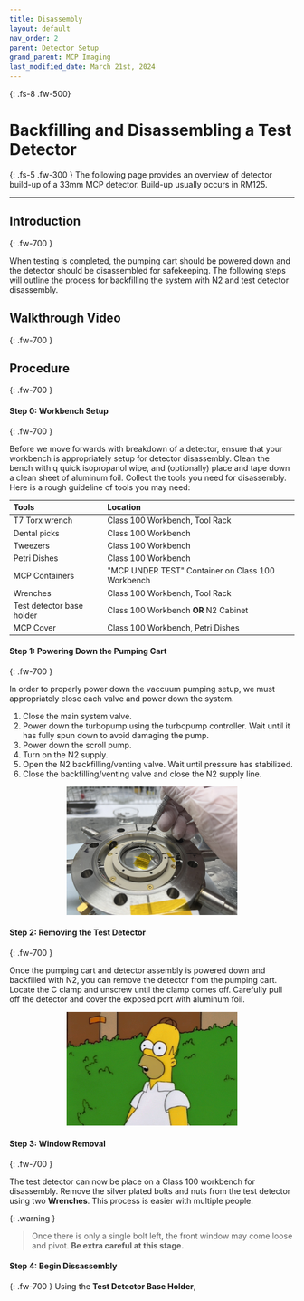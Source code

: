```yaml
---
title: Disassembly
layout: default
nav_order: 2
parent: Detector Setup
grand_parent: MCP Imaging
last_modified_date: March 21st, 2024
---
```


{: .fs-8 .fw-500}
# Backfilling and Disassembling a Test Detector

{: .fs-5 .fw-300 }
The following page provides an overview of detector build-up of a 33mm MCP detector. Build-up usually occurs in RM125. 

---

## Introduction
{: .fw-700 }

When testing is completed, the pumping cart should be powered down and the detector should be disassembled for safekeeping. The following steps will outline the process for backfilling the system with N2 and test detector disassembly.

## Walkthrough Video
{: .fw-700 }

## Procedure
{: .fw-700 }
#### Step 0: Workbench Setup
{: .fw-700 }

Before we move forwards with breakdown of a detector, ensure that your workbench is appropriately setup for detector disassembly. Clean the bench with q quick isopropanol wipe, and (optionally) place and tape down a clean sheet of aluminum foil. Collect the tools you need for disassembly. Here is a rough guideline of tools you may need:

| Tools        | Location         |
|:-------------|:------------------|
| T7 Torx wrench | Class 100 Workbench, Tool Rack |
| Dental picks | Class 100 Workbench |
| Tweezers | Class 100 Workbench |
| Petri Dishes | Class 100 Workbench |
| MCP Containers | "MCP UNDER TEST" Container on Class 100 Workbench |
| Wrenches | Class 100 Workbench, Tool Rack |
| Test detector base holder | Class 100 Workbench **OR** N2 Cabinet|
| MCP Cover | Class 100 Workbench, Petri Dishes |

#### Step 1: Powering Down the Pumping Cart
{: .fw-700 }

In order to properly power down the vaccuum pumping setup, we must appropriately close each valve and power down the system.

1. Close the main system valve.
2. Power down the turbopump using the turbopump controller. Wait until it has fully spun down to avoid damaging the pump.
3. Power down the scroll pump.
4. Turn on the N2 supply.
5. Open the N2 backfilling/venting valve. Wait until pressure has stabilized.
6. Close the backfilling/venting valve and close the N2 supply line.

<p align:center style="width:60%; margin: auto;">
  <img src="/assets/img/IMG_3452.jpg" />
</p>

#### Step 2: Removing the Test Detector
{: .fw-700 }

Once the pumping cart and detector assembly is powered down and backfilled with N2, you can remove the detector from the pumping cart. Locate the C clamp and unscrew until the clamp comes off. Carefully pull off the detector and cover the exposed port with aluminum foil.

<p align:center style="width:60%; margin: auto;">
  <img src="/assets/img/test.gif" />
</p>

#### Step 3: Window Removal
{: .fw-700 }

The test detector can now be place on a Class 100 workbench for disassembly. Remove the silver plated bolts and nuts from the test detector using two **Wrenches**. This process is easier with multiple people. 

{: .warning }
> Once there is only a single bolt left, the front window may come loose and pivot. **Be extra careful at this stage.**

#### Step 4: Begin Dissassembly
{: .fw-700 }
Using the **Test Detector Base Holder**, 